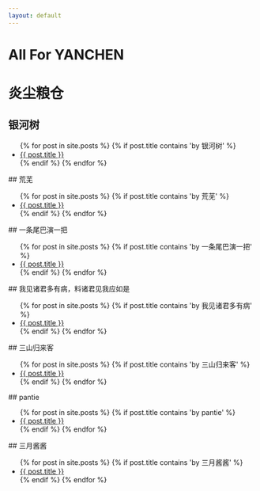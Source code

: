 ```yaml
---
layout: default
---
```

# All For YANCHEN
# 炎尘粮仓


## 银河树
<ul>
  {% for post in site.posts %}
    {% if post.title contains 'by 银河树' %}
      <li>
        <a href="{{ post.url }}">{{ post.title }}</a>
      </li>
    {% endif %}
  {% endfor %}
</ul>
## 荒芜
<ul>
  {% for post in site.posts %}
    {% if post.title contains 'by 荒芜' %}
      <li>
        <a href="{{ post.url }}">{{ post.title }}</a>
      </li>
    {% endif %}
  {% endfor %}
</ul>
## 一条尾巴演一把
<ul>
  {% for post in site.posts %}
    {% if post.title contains 'by 一条尾巴演一把' %}
      <li>
        <a href="{{ post.url }}">{{ post.title }}</a>
      </li>
    {% endif %}
  {% endfor %}
</ul>
## 我见诸君多有病，料诸君见我应如是
<ul>
  {% for post in site.posts %}
    {% if post.title contains 'by 我见诸君多有病' %}
      <li>
        <a href="{{ post.url }}">{{ post.title }}</a>
      </li>
    {% endif %}
  {% endfor %}
</ul>
## 三山归来客
<ul>
  {% for post in site.posts %}
    {% if post.title contains 'by 三山归来客' %}
      <li>
        <a href="{{ post.url }}">{{ post.title }}</a>
      </li>
    {% endif %}
  {% endfor %}
</ul>
## pantie
<ul>
  {% for post in site.posts %}
    {% if post.title contains 'by pantie' %}
      <li>
        <a href="{{ post.url }}">{{ post.title }}</a>
      </li>
    {% endif %}
  {% endfor %}
</ul>
## 三月酱酱
<ul>
  {% for post in site.posts %}
    {% if post.title contains 'by 三月酱酱' %}
      <li>
        <a href="{{ post.url }}">{{ post.title }}</a>
      </li>
    {% endif %}
  {% endfor %}
</ul>
